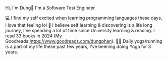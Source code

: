Hi, I'm Dung👋
I'm a Software Test Engineer

💻 I find my self excited when learning programming languages these days, I love that feeling lol
📖 I believe self learning & discovering is a life long journey, I've spending a lot of time since University learning & reading. I read 33 books in 2024
(My Goodreads:https://www.goodreads.com/dungphan).
🏃‍♀ Daily yoga/running is a part of my life these past few years, I've beening doing Yoga for 3 years.

